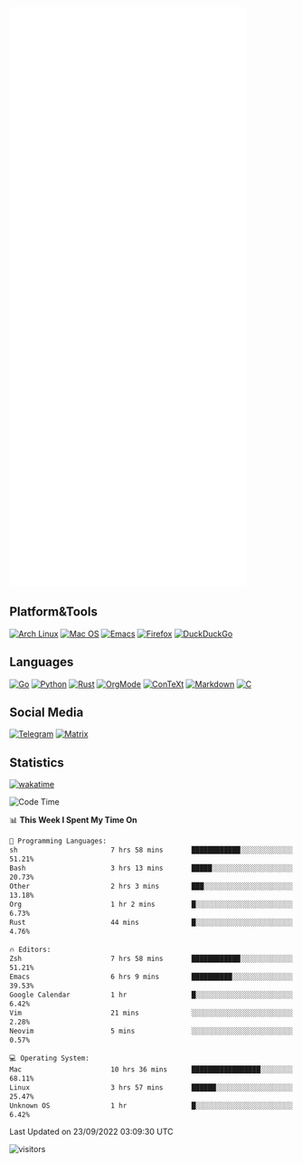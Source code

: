 ![Metrics](https://github.com/SteamedFish/SteamedFish/blob/master/github-metrics.svg)

## Platform&Tools

[![Arch Linux](https://img.shields.io/badge/ArchLinux-1793D1?logo=arch-linux&logoColor=fff&style=flat-square)](https://archlinux.org/)
[![Mac OS](https://img.shields.io/badge/MacOS-000000?style=flat-square&logo=macos&logoColor=F0F0F0)](https://www.apple.com/macos/)
[![Emacs](https://img.shields.io/badge/Emacs-%237F5AB6.svg?&style=flat-square&logo=gnu-emacs&logoColor=white)](https://www.gnu.org/software/emacs/)
[![Firefox](https://img.shields.io/badge/Firefox-FF7139?style=flat-square&logo=Firefox-Browser&logoColor=white)](https://firefox.com/)
[![DuckDuckGo](https://img.shields.io/badge/DuckDuckGo-DE5833?style=flat-square&logo=DuckDuckGo&logoColor=white)](https://duckduckgo.com/)

## Languages

[![Go](https://img.shields.io/badge/Golang-%2300ADD8.svg?style=flat-square&logo=go&logoColor=white)](https://golang.org/)
[![Python](https://img.shields.io/badge/Python-3670A0?style=flat-square&logo=python&logoColor=ffdd54)](https://www.python.org/)
[![Rust](https://img.shields.io/badge/Rust-%23000000.svg?style=flat-square&logo=rust&logoColor=white)](https://www.rust-lang.org/)
[![OrgMode](https://img.shields.io/badge/OrgMode-%23000000.svg?style=flat-square&logo=org&logoColor=white)](https://orgmode.org/)
[![ConTeXt](https://img.shields.io/badge/ConTeXt-%23008080.svg?style=flat-square&logo=latex&logoColor=white)](https://contextgarden.net/)
[![Markdown](https://img.shields.io/badge/MarkDown-%23000000.svg?style=flat-square&logo=markdown&logoColor=white)](https://daringfireball.net/projects/markdown/)
[![C](https://img.shields.io/badge/C-%2300599C.svg?style=flat-square&logo=c&logoColor=white)](https://www.iso.org/standard/74528.html)

## Social Media
[![Telegram](https://img.shields.io/badge/SteamedFish-2CA5E0?style=social&logo=telegram&logoColor=white)](https://t.me/SteamedFish)
[![Matrix](https://img.shields.io/badge/SteamedFish-2CA5E0?style=social&logo=matrix&logoColor=black)](https://matrix.to/#/@i:steamedfish.org)

## Statistics
[![wakatime](https://wakatime.com/badge/user/168280d6-fcf2-4b4f-ad3a-dc4612f35b38.svg)](https://wakatime.com/@168280d6-fcf2-4b4f-ad3a-dc4612f35b38)

<!--START_SECTION:waka-->
![Code Time](http://img.shields.io/badge/Code%20Time-2%2C023%20hrs%2010%20mins-blue)

📊 **This Week I Spent My Time On** 

```text
💬 Programming Languages: 
sh                       7 hrs 58 mins       ████████████░░░░░░░░░░░░░   51.21% 
Bash                     3 hrs 13 mins       █████░░░░░░░░░░░░░░░░░░░░   20.73% 
Other                    2 hrs 3 mins        ███░░░░░░░░░░░░░░░░░░░░░░   13.18% 
Org                      1 hr 2 mins         █░░░░░░░░░░░░░░░░░░░░░░░░   6.73% 
Rust                     44 mins             █░░░░░░░░░░░░░░░░░░░░░░░░   4.76%

🔥 Editors: 
Zsh                      7 hrs 58 mins       ████████████░░░░░░░░░░░░░   51.21% 
Emacs                    6 hrs 9 mins        ██████████░░░░░░░░░░░░░░░   39.53% 
Google Calendar          1 hr                █░░░░░░░░░░░░░░░░░░░░░░░░   6.42% 
Vim                      21 mins             ░░░░░░░░░░░░░░░░░░░░░░░░░   2.28% 
Neovim                   5 mins              ░░░░░░░░░░░░░░░░░░░░░░░░░   0.57%

💻 Operating System: 
Mac                      10 hrs 36 mins      █████████████████░░░░░░░░   68.11% 
Linux                    3 hrs 57 mins       ██████░░░░░░░░░░░░░░░░░░░   25.47% 
Unknown OS               1 hr                █░░░░░░░░░░░░░░░░░░░░░░░░   6.42%

```


 Last Updated on 23/09/2022 03:09:30 UTC
<!--END_SECTION:waka-->

![visitors](https://visitor-badge.laobi.icu/badge?page_id=SteamedFish.SteamedFish)
